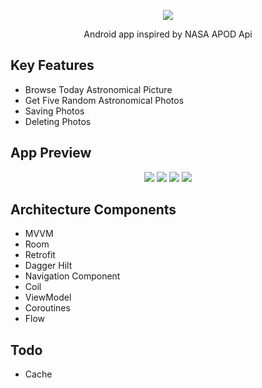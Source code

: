 
<p align="center">
  <img src="https://user-images.githubusercontent.com/85331232/154655207-ece45357-57bd-499a-a6de-e914a97adebc.png">
</p>
<p align="center">Android app inspired by NASA APOD Api</p>

## Key Features

- Browse Today Astronomical Picture
- Get Five Random Astronomical Photos
- Saving Photos
- Deleting Photos

## App Preview

<p align="center">
  <img src="https://user-images.githubusercontent.com/85331232/154659244-36e6f144-aed8-44d8-838f-0bf946937d67.jpg">
  <img src="https://user-images.githubusercontent.com/85331232/154659246-bab5325f-12a7-45f6-8d79-da3e04de67c0.jpg">
   <img src="https://user-images.githubusercontent.com/85331232/154659242-f022f40a-a647-451f-88a9-3978495531af.jpg">
  <img src="https://user-images.githubusercontent.com/85331232/154659593-61ffec01-4c8d-42a9-9b22-346fbf41bc12.jpg">
</p>

## Architecture Components

- MVVM
- Room
- Retrofit
- Dagger Hilt
- Navigation Component
- Coil 
- ViewModel
- Coroutines
- Flow


## Todo

- Cache
